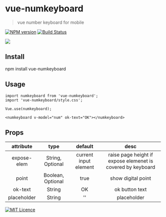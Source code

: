 # vue-numkeyboard

> vue number keyboard for mobile

[![NPM version][npm-image]][npm-url]
[![Build Status][travis-image]][travis-url]

![](https://github.com/brucejcw/vue-numkeyboard/blob/master/snapshot.png)

## Install
npm install vue-numkeyboard

## Usage
```
import numkeyboard from 'vue-numkeyboard';
import 'vue-numkeyboard/style.css';

Vue.use(numkeyboard);

<numkeyboard v-model="num" ok-text="OK"></numkeyboard>
```

## Props
|attribute|type|default|desc|
|:----:|:----:|:----:|:---:|
|expose-elem|String, Optional|current input element|raise page height if expose elemenet is covered by keyboard|
|point|Boolean, Optional|true|show digital point|
|ok-text|String|OK|ok button text|
|placeholder|String|''|placeholder|

[![MIT Licence][licence-image]][licence-url]

[npm-image]: http://img.shields.io/npm/v/vue-numkeyboard.svg
[npm-url]: http://npmjs.org/package/vue-numkeyboard
[travis-image]: https://img.shields.io/travis/brucejcw/vue-numkeyboard.svg
[travis-url]: https://travis-ci.org/brucejcw/vue-numkeyboard
[coveralls-image]: https://img.shields.io/coveralls/brucejcw/vue-numkeyboard.svg
[coveralls-url]: https://coveralls.io/github/brucejcw/vue-numkeyboard?branch=master
[licence-image]: https://img.shields.io/github/license/mashape/apistatus.svg
[licence-url]: https://opensource.org/licenses/mit-license.php